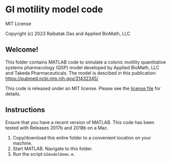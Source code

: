 # GI motility model code

MIT License

Copyright (c) 2023 Raibatak Das and Applied BioMath, LLC

## Welcome!

This folder contains MATLAB code to simulate a colonic motility quantitative systems pharmacology (QSP)  model 
developed by Applied BioMath, LLC and Takeda Pharmaceuticals. The model is descibed in this publication: 
https://pubmed.ncbi.nlm.nih.gov/31432345/

This code is released under an MIT license. Please see the [license file](LICENSE) for details. 

## Instructions
Ensure that you have a recent version of MATLAB. This code has been tested with Releases 2017b and 2018b on a Mac.

1. Copy/download this entire folder to a convenient location on your machine.
2. Start MATLAB. Navigate to this folder.
3. Run the script `GImodelDemo.m`.


